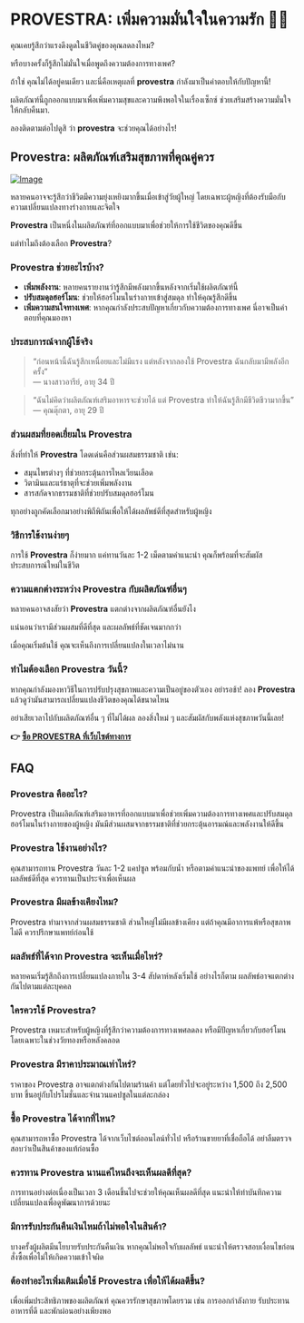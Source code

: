 # PROVESTRA: เพิ่มความมั่นใจในความรัก 💖✨

คุณเคยรู้สึกว่าแรงดึงดูดในชีวิตคู่ของคุณลดลงไหม? 

หรือบางครั้งก็รู้สึกไม่มั่นใจเมื่อพูดถึงความต้องการทางเพศ? 

ถ้าใช่ คุณไม่ได้อยู่คนเดียว และนี่คือเหตุผลที่ **provestra** กำลังมาเป็นคำตอบให้กับปัญหานี้! 

ผลิตภัณฑ์นี้ถูกออกแบบมาเพื่อเพิ่มความสุขและความพึงพอใจในเรื่องเซ็กซ์ ช่วยเสริมสร้างความมั่นใจให้กลับคืนมา. 

ลองติดตามต่อไปดูสิ ว่า **provestra** จะช่วยคุณได้อย่างไร!

## Provestra: ผลิตภัณฑ์เสริมสุขภาพที่คุณคู่ควร

[![Image](https://www2.sellhealth.com/42/provestra_b_23_2.jpg)](https://gchaffi.com/8N9JUPFt)

หลายคนอาจจะรู้สึกว่าชีวิตมีความยุ่งเหยิงมากขึ้นเมื่อเข้าสู่วัยผู้ใหญ่ โดยเฉพาะผู้หญิงที่ต้องรับมือกับความเปลี่ยนแปลงทางร่างกายและจิตใจ 

**Provestra** เป็นหนึ่งในผลิตภัณฑ์ที่ออกแบบมาเพื่อช่วยให้การใช้ชีวิตของคุณดีขึ้น 

แต่ทำไมถึงต้องเลือก **Provestra**? 

### Provestra ช่วยอะไรบ้าง?

- **เพิ่มพลังงาน**: หลายคนรายงานว่ารู้สึกมีพลังมากขึ้นหลังจากเริ่มใช้ผลิตภัณฑ์นี้
- **ปรับสมดุลฮอร์โมน**: ช่วยให้ฮอร์โมนในร่างกายเข้าสู่สมดุล ทำให้คุณรู้สึกดีขึ้น 
- **เพิ่มความสนใจทางเพศ**: หากคุณกำลังประสบปัญหาเกี่ยวกับความต้องการทางเพศ นี่อาจเป็นคำตอบที่คุณมองหา

### ประสบการณ์จากผู้ใช้จริง

> “ก่อนหน้านี้ฉันรู้สึกเหนื่อยและไม่มีแรง แต่หลังจากลองใช้ Provestra ฉันกลับมามีพลังอีกครั้ง”  
> — นางสาวอารีย์, อายุ 34 ปี  

> “ฉันไม่คิดว่าผลิตภัณฑ์เสริมอาหารจะช่วยได้ แต่ Provestra ทำให้ฉันรู้สึกมีชีวิตชีวามากขึ้น”  
> — คุณตุ๊กตา, อายุ 29 ปี  

### ส่วนผสมที่ยอดเยี่ยมใน Provestra

สิ่งที่ทำให้ **Provestra** โดดเด่นคือส่วนผสมธรรมชาติ เช่น:

- สมุนไพรต่างๆ ที่ช่วยกระตุ้นการไหลเวียนเลือด
- วิตามินและแร่ธาตุที่จะช่วยเพิ่มพลังงาน
- สารสกัดจากธรรมชาติที่ช่วยปรับสมดุลฮอร์โมน 

ทุกอย่างถูกคัดเลือกมาอย่างพิถีพิถันเพื่อให้ได้ผลลัพธ์ดีที่สุดสำหรับผู้หญิง 

### วิธีการใช้งานง่ายๆ

การใช้ **Provestra** ก็ง่ายมาก แค่ทานวันละ 1-2 เม็ดตามคำแนะนำ คุณก็พร้อมที่จะสัมผัสประสบการณ์ใหม่ในชีวิต 

### ความแตกต่างระหว่าง Provestra กับผลิตภัณฑ์อื่นๆ

หลายคนอาจสงสัยว่า **Provestra** แตกต่างจากผลิตภัณฑ์อื่นยังไง 

แน่นอนว่าเรามีส่วนผสมที่ดีที่สุด และผลลัพธ์ที่ชัดเจนมากกว่า 

เมื่อคุณเริ่มต้นใช้ คุณจะเห็นถึงการเปลี่ยนแปลงในเวลาไม่นาน 

### ทำไมต้องเลือก Provestra วันนี้?

หากคุณกำลังมองหาวิธีในการปรับปรุงสุขภาพและความเป็นอยู่ของตัวเอง อย่ารอช้า! ลอง **Provestra** แล้วดูว่ามันสามารถเปลี่ยนแปลงชีวิตของคุณได้ขนาดไหน  

อย่าเสียเวลาไปกับผลิตภัณฑ์อื่น ๆ ที่ไม่ได้ผล ลองสิ่งใหม่ ๆ และสัมผัสกับพลังแห่งสุขภาพวันนี้เลย!



**👉 [ซื้อ PROVESTRA ที่เว็บไซต์ทางการ](https://gchaffi.com/8N9JUPFt)**

## FAQ

### Provestra คืออะไร?
Provestra เป็นผลิตภัณฑ์เสริมอาหารที่ออกแบบมาเพื่อช่วยเพิ่มความต้องการทางเพศและปรับสมดุลฮอร์โมนในร่างกายของผู้หญิง มันมีส่วนผสมจากธรรมชาติที่ช่วยกระตุ้นอารมณ์และพลังงานให้ดีขึ้น

### Provestra ใช้งานอย่างไร?
คุณสามารถทาน Provestra วันละ 1-2 แคปซูล พร้อมกับน้ำ หรือตามคำแนะนำของแพทย์ เพื่อให้ได้ผลลัพธ์ดีที่สุด ควรทานเป็นประจำเพื่อเห็นผล

### Provestra มีผลข้างเคียงไหม?
Provestra ทำมาจากส่วนผสมธรรมชาติ ส่วนใหญ่ไม่มีผลข้างเคียง แต่ถ้าคุณมีอาการแพ้หรือสุขภาพไม่ดี ควรปรึกษาแพทย์ก่อนใช้

### ผลลัพธ์ที่ได้จาก Provestra จะเห็นเมื่อไหร่?
หลายคนเริ่มรู้สึกถึงการเปลี่ยนแปลงภายใน 3-4 สัปดาห์หลังเริ่มใช้ อย่างไรก็ตาม ผลลัพธ์อาจแตกต่างกันไปตามแต่ละบุคคล

### ใครควรใช้ Provestra?
Provestra เหมาะสำหรับผู้หญิงที่รู้สึกว่าความต้องการทางเพศลดลง หรือมีปัญหาเกี่ยวกับฮอร์โมน โดยเฉพาะในช่วงวัยทองหรือหลังคลอด

### Provestra มีราคาประมาณเท่าไหร่?
ราคาของ Provestra อาจแตกต่างกันไปตามร้านค้า แต่โดยทั่วไปจะอยู่ระหว่าง 1,500 ถึง 2,500 บาท ขึ้นอยู่กับโปรโมชั่นและจำนวนแคปซูลในแต่ละกล่อง

### ซื้อ Provestra ได้จากที่ไหน?
คุณสามารถหาซื้อ Provestra ได้จากเว็บไซต์ออนไลน์ทั่วไป หรือร้านขายยาที่เชื่อถือได้ อย่าลืมตรวจสอบว่าเป็นสินค้าของแท้ก่อนซื้อ

### ควรทาน Provestra นานแค่ไหนถึงจะเห็นผลดีที่สุด?
การทานอย่างต่อเนื่องเป็นเวลา 3 เดือนขึ้นไปจะช่วยให้คุณเห็นผลดีที่สุด แนะนำให้ทำบันทึกความเปลี่ยนแปลงเพื่อดูพัฒนาการด้วยนะ

### มีการรับประกันคืนเงินไหมถ้าไม่พอใจในสินค้า?
บางครั้งผู้ผลิตมีนโยบายรับประกันคืนเงิน หากคุณไม่พอใจกับผลลัพธ์ แนะนำให้ตรวจสอบเงื่อนไขก่อนสั่งซื้อเพื่อไม่ให้เกิดความเข้าใจผิด 

### ต้องทำอะไรเพิ่มเติมเมื่อใช้ Provestra เพื่อให้ได้ผลดีขึ้น?
เพื่อเพิ่มประสิทธิภาพของผลิตภัณฑ์ คุณควรรักษาสุขภาพโดยรวม เช่น การออกกำลังกาย รับประทานอาหารที่ดี และพักผ่อนอย่างเพียงพอ